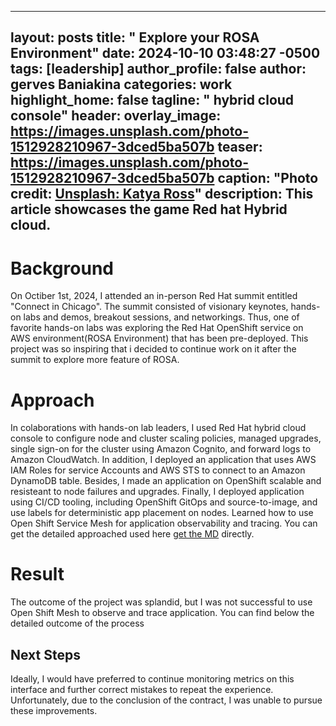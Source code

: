
---
layout: posts
title:  " Explore your ROSA Environment"
date:   2024-10-10 03:48:27 -0500
tags: [leadership]
author_profile: false
author: gerves Baniakina
categories: work
highlight_home: false
tagline: " hybrid cloud console"
header:
   overlay_image: https://images.unsplash.com/photo-1512928210967-3dced5ba507b
    teaser: https://images.unsplash.com/photo-1512928210967-3dced5ba507b
    caption: "Photo credit: [**Unsplash: Katya Ross**](https://unsplash.com/@katya)"
description: This article showcases the game Red hat Hybrid cloud.
---


# Background
 On Octiber 1st, 2024, I attended an in-person Red Hat summit entitled "Connect in Chicago". The summit consisted of visionary keynotes, hands-on labs and demos, breakout sessions, and networkings. Thus, one of favorite hands-on labs was exploring the Red Hat OpenShift service on AWS environment(ROSA Environment) that has been pre-deployed. This project was so inspiring that i decided to continue work on it after the summit to explore more feature of ROSA.

# Approach
In colaborations with hands-on lab leaders, I used Red Hat hybrid cloud console to configure node and cluster scaling policies, managed upgrades, single sign-on for the cluster using Amazon Cognito, and forward logs to Amazon CloudWatch.
In addition, I deployed an application that uses AWS IAM Roles for service Accounts and AWS STS to connect to an Amazon DynamoDB table. Besides, I made an application on OpenShift scalable and resisteant to node failures and upgrades. Finally, I deployed application using CI/CD tooling, including OpenShift GitOps and source-to-image, and use labels for deterministic app placement on nodes. Learned how to use Open Shift Service Mesh for application observability and tracing.
You can get the detailed approached used here [get the MD](/assets/mydoc.pdf) directly.

# Result
The outcome of the project was splandid, but I was not  successful to use Open Shift Mesh to observe and trace application. You can find below the detailed outcome of the process





## Next Steps
Ideally, I would have preferred to continue monitoring metrics on this interface and further correct mistakes to repeat the experience. Unfortunately, due to the conclusion of the contract, I was unable to pursue these improvements.